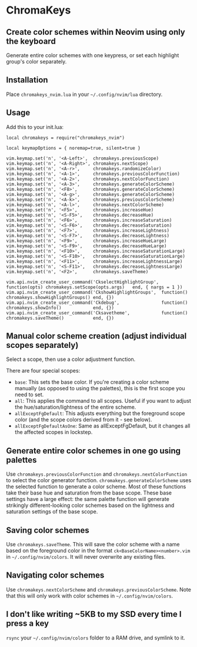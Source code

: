 # ChromaKeys

## Create color schemes within Neovim using only the keyboard

Generate entire color schemes with one keypress, or set each highlight group's color separately.

## Installation

Place `chromakeys_nvim.lua` in your `~/.config/nvim/lua` directory.

## Usage

Add this to your init.lua:

```
local chromakeys = require("chromakeys_nvim")

local keymapOptions = { noremap=true, silent=true }

vim.keymap.set('n', '<A-Left>',  chromakeys.previousScope)
vim.keymap.set('n', '<A-Right>', chromakeys.nextScope)
vim.keymap.set('n', '<A-r>',     chromakeys.randomizeColor)
vim.keymap.set('n', '<A-1>',     chromakeys.previousColorFunction)
vim.keymap.set('n', '<A-2>',     chromakeys.nextColorFunction)
vim.keymap.set('n', '<A-3>',     chromakeys.generateColorScheme)
vim.keymap.set('n', '<F8>',      chromakeys.generateColorScheme)
vim.keymap.set('n', '<A-g>',     chromakeys.generateColorScheme)
vim.keymap.set('n', '<A-k>',     chromakeys.previousColorScheme)
vim.keymap.set('n', '<A-l>',     chromakeys.nextColorScheme)
vim.keymap.set('n', '<F5>',      chromakeys.increaseHue)
vim.keymap.set('n', '<S-F5>',    chromakeys.decreaseHue)
vim.keymap.set('n', '<F6>',      chromakeys.increaseSaturation)
vim.keymap.set('n', '<S-F6>',    chromakeys.decreaseSaturation)
vim.keymap.set('n', '<F7>',      chromakeys.increaseLightness)
vim.keymap.set('n', '<S-F7>',    chromakeys.decreaseLightness)
vim.keymap.set('n', '<F9>',      chromakeys.increaseHueLarge)
vim.keymap.set('n', '<S-F9>',    chromakeys.decreaseHueLarge)
vim.keymap.set('n', '<F10>',     chromakeys.increaseSaturationLarge)
vim.keymap.set('n', '<S-F10>',   chromakeys.decreaseSaturationLarge)
vim.keymap.set('n', '<F11>',     chromakeys.increaseLightnessLarge)
vim.keymap.set('n', '<S-F11>',   chromakeys.decreaseLightnessLarge)
vim.keymap.set('n', '<F2>',      chromakeys.saveTheme)

vim.api.nvim_create_user_command('CkselectHighlightGroup', function(opts) chromakeys.setScope(opts.args)   end, { nargs = 1 })
vim.api.nvim_create_user_command('CkshowHighlightGroups',  function()     chromakeys.showHighlightGroups() end, {})
vim.api.nvim_create_user_command('Ckdebug',                function()     chromakeys.showInfo()            end, {})
vim.api.nvim_create_user_command('Cksavetheme',            function()     chromakeys.saveTheme()           end, {})
```

## Manual color scheme creation (adjust individual scopes separately)

Select a scope, then use a color adjustment function.

There are four special scopes:

- `base`: This sets the base color. If you're creating a color scheme manually (as opposed to using the palettes), this is the first scope you need to set.
- `all`: This applies the command to all scopes. Useful if you want to adjust the hue/saturation/lightness of the entire scheme.
- `allExceptFgDefault`: This adjusts everything but the foreground scope color (and the scope colors derived from it - see below).
- `allExceptFgDefaultAsOne`: Same as allExceptFgDefault, but it changes all the affected scopes in lockstep.

## Generate entire color schemes in one go using palettes

Use `chromakeys.previousColorFunction` and `chromakeys.nextColorFunction` to select the color generator function. `chromakeys.generateColorScheme` uses the selected function to generate a color scheme. Most of these functions take their base hue and saturation from the base scope. These base settings have a large effect: the same palette function will generate strikingly different-looking color schemes based on the lightness and saturation settings of the base scope.

## Saving color schemes

Use `chromakeys.saveTheme`. This will save the color scheme with a name based on the foreground color in the format `ck<BaseColorName><number>.vim` in `~/.config/nvim/colors`. It will never overwrite any existing files.

## Navigating color schemes

Use `chromakeys.nextColorScheme` and `chromakeys.previousColorScheme`. Note that this will only work with color schemes in `~/.config/nvim/colors`.

## I don't like writing ~5KB to my SSD every time I press a key

`rsync` your `~/.config/nvim/colors` folder to a RAM drive, and symlink to it.
